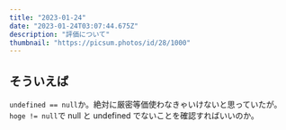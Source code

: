 ```yaml
---
title: "2023-01-24"
date: "2023-01-24T03:07:44.675Z"
description: "評価について"
thumbnail: "https://picsum.photos/id/28/1000"
---
```


## そういえば

`undefined == null`か。絶対に厳密等価使わなきゃいけないと思っていたが。 `hoge != null`で null と undefined でないことを確認すればいいのか。
